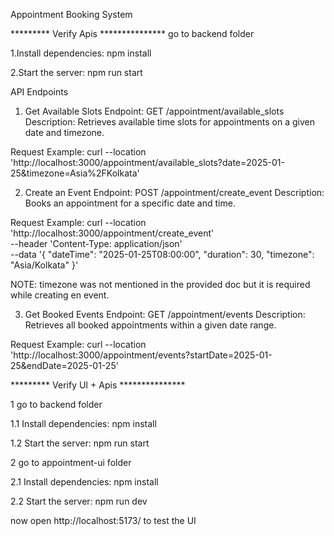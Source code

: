 Appointment Booking System

********* Verify Apis ***************
go to backend folder

1.Install dependencies:
npm install

2.Start the server:
npm run start


API Endpoints
1. Get Available Slots
Endpoint: GET /appointment/available_slots
Description: Retrieves available time slots for appointments on a given date and timezone.

Request Example:
curl --location 'http://localhost:3000/appointment/available_slots?date=2025-01-25&timezone=Asia%2FKolkata'



2. Create an Event
Endpoint: POST /appointment/create_event
Description: Books an appointment for a specific date and time.

Request Example:
curl --location 'http://localhost:3000/appointment/create_event' \
--header 'Content-Type: application/json' \
--data '{
    "dateTime": "2025-01-25T08:00:00",
    "duration": 30,
    "timezone": "Asia/Kolkata"
}'

NOTE: timezone was not mentioned in the provided doc but it is required while creating en event.


3. Get Booked Events
Endpoint: GET /appointment/events
Description: Retrieves all booked appointments within a given date range.

Request Example:
curl --location 'http://localhost:3000/appointment/events?startDate=2025-01-25&endDate=2025-01-25'



********* Verify UI + Apis ***************

1 go to backend folder

1.1 Install dependencies:
npm install

1.2 Start the server:
npm run start

2 go to appointment-ui folder

2.1 Install dependencies:
npm install

2.2 Start the server:
npm run dev


now open http://localhost:5173/ to test the UI
